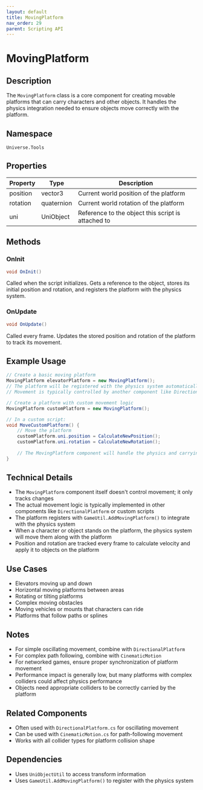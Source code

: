 ```yaml
---
layout: default
title: MovingPlatform
nav_order: 29
parent: Scripting API
---
```

# MovingPlatform

## Description
The `MovingPlatform` class is a core component for creating movable platforms that can carry characters and other objects. It handles the physics integration needed to ensure objects move correctly with the platform.

## Namespace
`Universe.Tools`

## Properties
| Property | Type       | Description                                        |
|----------|------------|----------------------------------------------------|
| position | vector3    | Current world position of the platform             |
| rotation | quaternion | Current world rotation of the platform             |
| uni      | UniObject  | Reference to the object this script is attached to |

## Methods

### OnInit
```csharp
void OnInit()
```
Called when the script initializes. Gets a reference to the object, stores its initial position and rotation, and registers the platform with the physics system.

### OnUpdate
```csharp
void OnUpdate()
```
Called every frame. Updates the stored position and rotation of the platform to track its movement.

## Example Usage
```csharp
// Create a basic moving platform
MovingPlatform elevatorPlatform = new MovingPlatform();
// The platform will be registered with the physics system automatically
// Movement is typically controlled by another component like DirectionalPlatform or CinematicMotion

// Create a platform with custom movement logic
MovingPlatform customPlatform = new MovingPlatform();

// In a custom script:
void MoveCustomPlatform() {
    // Move the platform
    customPlatform.uni.position = CalculateNewPosition();
    customPlatform.uni.rotation = CalculateNewRotation();
    
    // The MovingPlatform component will handle the physics and carrying objects
}
```

## Technical Details
- The `MovingPlatform` component itself doesn't control movement; it only tracks changes
- The actual movement logic is typically implemented in other components like `DirectionalPlatform` or custom scripts
- The platform registers with `GameUtil.AddMovingPlatform()` to integrate with the physics system
- When a character or object stands on the platform, the physics system will move them along with the platform
- Position and rotation are tracked every frame to calculate velocity and apply it to objects on the platform

## Use Cases
- Elevators moving up and down
- Horizontal moving platforms between areas
- Rotating or tilting platforms
- Complex moving obstacles
- Moving vehicles or mounts that characters can ride
- Platforms that follow paths or splines

## Notes
- For simple oscillating movement, combine with `DirectionalPlatform`
- For complex path following, combine with `CinematicMotion`
- For networked games, ensure proper synchronization of platform movement
- Performance impact is generally low, but many platforms with complex colliders could affect physics performance
- Objects need appropriate colliders to be correctly carried by the platform

## Related Components
- Often used with `DirectionalPlatform.cs` for oscillating movement
- Can be used with `CinematicMotion.cs` for path-following movement
- Works with all collider types for platform collision shape

## Dependencies
- Uses `UniObjectUtil` to access transform information
- Uses `GameUtil.AddMovingPlatform()` to register with the physics system
